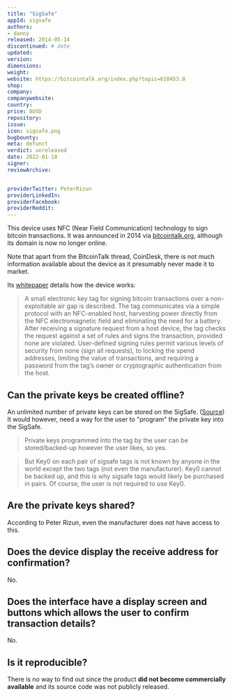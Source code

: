 ```yaml
---
title: "SigSafe"
appId: sigsafe
authors:
- danny
released: 2014-05-14
discontinued: # date
updated:
version:
dimensions: 
weight: 
website: https://bitcointalk.org/index.php?topic=610453.0
shop:
company: 
companywebsite: 
country: 
price: 8USD
repository: 
issue:
icon: sigsafe.png
bugbounty:
meta: defunct
verdict: unreleased
date: 2022-01-18
signer:
reviewArchive:


providerTwitter: PeterRizun
providerLinkedIn: 
providerFacebook: 
providerReddit: 
---
```


This device uses NFC (Near Field Communication) technology to sign bitcoin transactions. It was announced in 2014 via [bitcointalk.org](https://bitcointalk.org/index.php?topic=610453.0), although its domain is now no longer online.

Note that apart from the BitcoinTalk thread, CoinDesk, there is not much information available about the device as it presumably never made it to market.

Its [whitepaper](https://www.scribd.com/document/224366354/Sigsafe-An-electronic-key-tag-for-signing-bitcoin-transactions) details how the device works:

> A small electronic key tag for signing bitcoin transactions over a non-exploitable air gap is described. The tag communicates via a simple protocol with an NFC-enabled host, harvesting power directly from the NFC electromagnetic field and eliminating the need for a battery. After receiving a signature request from a host device, the tag checks the request against a set of rules and signs the transaction, provided none are violated. User-defined signing rules permit various levels of security from none (sign all requests), to locking the spend addresses, limiting the value of transactions, and requiring a password from the tag’s owner or cryptographic authentication from the host.

## Can the private keys be created offline?

An unlimited number of private keys can be stored on the SigSafe. ([Source](https://bitcointalk.org/index.php?topic=610453.msg6753736#msg6753736)) It would however, need a way for the user to "program" the private key into the SigSafe. 

> Private keys programmed into the tag by the user can be stored/backed-up however the user likes, so yes.

> But Key0 on each pair of sigsafe tags is not known by anyone in the world except the two tags (not even the manufacturer).  Key0 cannot be backed up, and this is why sigsafe tags would likely be purchased in pairs.  Of course, the user is not required to use Key0.  

## Are the private keys shared? 

According to Peter Rizun, even the manufacturer does not have access to this.

## Does the device display the receive address for confirmation?

No.

## Does the interface have a display screen and buttons which allows the user to confirm transaction details?

No.

## Is it reproducible?

There is no way to find out since the product **did not become commercially available** and its source code was not publicly released.


